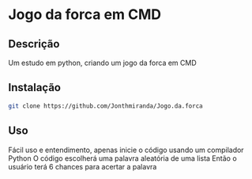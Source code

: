 # Jogo da forca em CMD

## Descrição

Um estudo em python, criando um jogo da forca em CMD

## Instalação

```bash
git clone https://github.com/Jonthmiranda/Jogo.da.forca
```

## Uso

Fácil uso e entendimento, apenas inicie o código usando um compilador Python
O código escolherá uma palavra aleatória de uma lista
Então o usuário terá 6 chances para acertar a palavra
